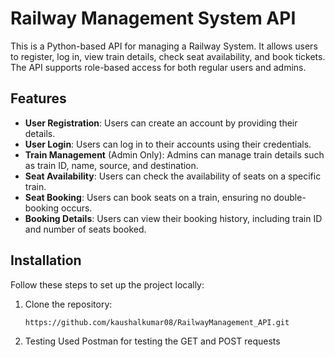 # Railway Management System API

This is a Python-based API for managing a Railway System. It allows users to register, log in, view train details, check seat availability, and book tickets. The API supports role-based access for both regular users and admins.

## Features

- **User Registration**: Users can create an account by providing their details.
- **User Login**: Users can log in to their accounts using their credentials.
- **Train Management** (Admin Only): Admins can manage train details such as train ID, name, source, and destination.
- **Seat Availability**: Users can check the availability of seats on a specific train.
- **Seat Booking**: Users can book seats on a train, ensuring no double-booking occurs.
- **Booking Details**: Users can view their booking history, including train ID and number of seats booked.

## Installation

Follow these steps to set up the project locally:

1. Clone the repository:
   ```bash
   https://github.com/kaushalkumar08/RailwayManagement_API.git

2. Testing
   Used Postman for testing the GET and POST requests
